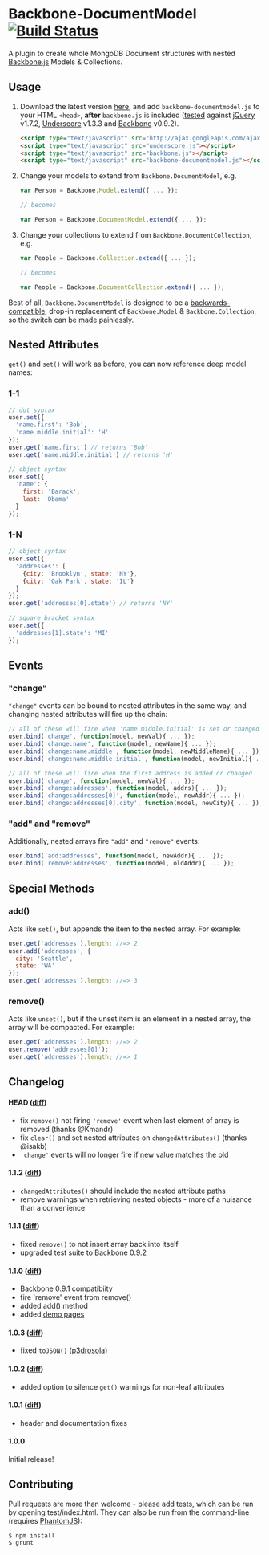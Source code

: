# Backbone-DocumentModel [![Build Status](https://secure.travis-ci.org/icereval/backbone-documentmodel.png?branch=master)](http://travis-ci.org/icereval/backbone-documentmodel)

A plugin to create whole MongoDB Document structures with nested [Backbone.js](http://documentcloud.github.com/backbone) Models & Collections.

## Usage

1. Download the latest version [here](https://github.com/icereval/backbone-documentmodel/tags), and add `backbone-documentmodel.js` to your HTML `<head>`, **after** `backbone.js` is included ([tested](http://afeld.github.com/backbone-nested/test/) against [jQuery](http://jquery.com/) v1.7.2, [Underscore](http://documentcloud.github.com/underscore/) v1.3.3 and [Backbone](http://documentcloud.github.com/backbone/) v0.9.2).

    ```html
    <script type="text/javascript" src="http://ajax.googleapis.com/ajax/libs/jquery/1.7.2/jquery.min.js"></script>
    <script type="text/javascript" src="underscore.js"></script>
    <script type="text/javascript" src="backbone.js"></script>
    <script type="text/javascript" src="backbone-documentmodel.js"></script>
    ```

2. Change your models to extend from `Backbone.DocumentModel`, e.g.

    ```javascript
    var Person = Backbone.Model.extend({ ... });
    
    // becomes
    
    var Person = Backbone.DocumentModel.extend({ ... });
    ```

3. Change your collections to extend from `Backbone.DocumentCollection`, e.g.

    ```javascript
    var People = Backbone.Collection.extend({ ... });
    
    // becomes
    
    var People = Backbone.DocumentCollection.extend({ ... });
    ```

Best of all, `Backbone.DocumentModel` is designed to be a [backwards-compatible](http://github.com/icereval/backbone-documentmodel/test/), drop-in replacement of `Backbone.Model` & `Backbone.Collection`, so the switch can be made painlessly.

## Nested Attributes

`get()` and `set()` will work as before, you can now reference deep model names:

### 1-1

```javascript
// dot syntax
user.set({
  'name.first': 'Bob',
  'name.middle.initial': 'H'
});
user.get('name.first') // returns 'Bob'
user.get('name.middle.initial') // returns 'H'

// object syntax
user.set({
  'name': {
    first: 'Barack',
    last: 'Obama'
  }
});
```

### 1-N

```javascript
// object syntax
user.set({
  'addresses': [
    {city: 'Brooklyn', state: 'NY'},
    {city: 'Oak Park', state: 'IL'}
  ]
});
user.get('addresses[0].state') // returns 'NY'

// square bracket syntax
user.set({
  'addresses[1].state': 'MI'
});
```

## Events

### "change"

`"change"` events can be bound to nested attributes in the same way, and changing nested attributes will fire up the chain:

```javascript
// all of these will fire when 'name.middle.initial' is set or changed
user.bind('change', function(model, newVal){ ... });
user.bind('change:name', function(model, newName){ ... });
user.bind('change:name.middle', function(model, newMiddleName){ ... });
user.bind('change:name.middle.initial', function(model, newInitial){ ... });

// all of these will fire when the first address is added or changed
user.bind('change', function(model, newVal){ ... });
user.bind('change:addresses', function(model, addrs){ ... });
user.bind('change:addresses[0]', function(model, newAddr){ ... });
user.bind('change:addresses[0].city', function(model, newCity){ ... });
```

### "add" and "remove"

Additionally, nested arrays fire `"add"` and `"remove"` events:

```javascript
user.bind('add:addresses', function(model, newAddr){ ... });
user.bind('remove:addresses', function(model, oldAddr){ ... });
```

## Special Methods

### add()

Acts like `set()`, but appends the item to the nested array.  For example:

```javascript
user.get('addresses').length; //=> 2
user.add('addresses', {
  city: 'Seattle',
  state: 'WA'
});
user.get('addresses').length; //=> 3
```

### remove()

Acts like `unset()`, but if the unset item is an element in a nested array, the array will be compacted.  For example:

```javascript
user.get('addresses').length; //=> 2
user.remove('addresses[0]');
user.get('addresses').length; //=> 1
```

## Changelog

#### HEAD ([diff](https://github.com/afeld/backbone-nested/compare/v1.1.2...master?w=1))

* fix `remove()` not firing `'remove'` event when last element of array is removed (thanks @Kmandr)
* fix `clear()` and set nested attributes on `changedAttributes()` (thanks @isakb)
* `'change'` events will no longer fire if new value matches the old

#### 1.1.2 ([diff](https://github.com/afeld/backbone-nested/compare/v1.1.1...v1.1.2?w=1))

* `changedAttributes()` should include the nested attribute paths
* remove warnings when retrieving nested objects - more of a nuisance than a convenience

#### 1.1.1 ([diff](https://github.com/afeld/backbone-nested/compare/v1.1.0...v1.1.1?w=1))

* fixed `remove()` to not insert array back into itself
* upgraded test suite to Backbone 0.9.2

#### 1.1.0 ([diff](https://github.com/afeld/backbone-nested/compare/v1.0.3...v1.1.0?w=1))

* Backbone 0.9.1 compatibiity
* fire 'remove' event from remove()
* added add() method
* added [demo pages](https://github.com/afeld/backbone-nested/tree/master/demo)

#### 1.0.3 ([diff](https://github.com/afeld/backbone-nested/compare/v1.0.2...v1.0.3?w=1))

* fixed `toJSON()` ([p3drosola](https://github.com/afeld/backbone-nested/pull/9))

#### 1.0.2 ([diff](https://github.com/afeld/backbone-nested/compare/v1.0.1...v1.0.2?w=1))

* added option to silence `get()` warnings for non-leaf attributes

#### 1.0.1 ([diff](https://github.com/afeld/backbone-nested/compare/v1.0.0...v1.0.1?w=1))

* header and documentation fixes

#### 1.0.0

Initial release!

## Contributing

Pull requests are more than welcome - please add tests, which can be run by opening test/index.html.  They can also be run from the command-line (requires [PhantomJS](http://phantomjs.org/)):

    $ npm install
    $ grunt